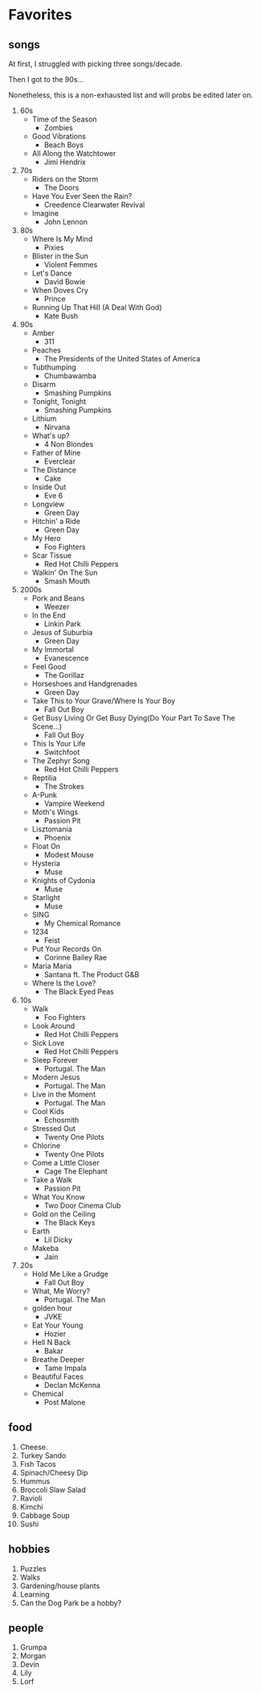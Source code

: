 # Favorites #

## songs ##
At first, I struggled with picking three songs/decade.

Then I got to the 90s...

Nonetheless, this is a non-exhausted list and will probs be edited later on.
1. 60s
    - Time of the Season
        - Zombies
    - Good Vibrations
        - Beach Boys
    - All Along the Watchtower
        - Jimi Hendrix
2. 70s
    - Riders on the Storm
        - The Doors
    - Have You Ever Seen the Rain?
        - Creedence Clearwater Revival
    - Imagine
        - John Lennon
3. 80s
    - Where Is My Mind
        - Pixies
    - Blister in the Sun
        - Violent Femmes
    - Let's Dance
        - David Bowie
    - When Doves Cry
        - Prince
    - Running Up That Hill (A Deal With God)
        - Kate Bush
4. 90s
    - Amber
        - 311
    - Peaches
        - The Presidents of the United States of America
    - Tubthumping
        - Chumbawamba
    - Disarm
        - Smashing Pumpkins
    - Tonight, Tonight
        - Smashing Pumpkins
    - Lithium
        - Nirvana
    - What's up?
        - 4 Non Blondes
    - Father of Mine
        - Everclear
    - The Distance
        - Cake
    - Inside Out
        - Eve 6
    - Longview
        - Green Day
    - Hitchin' a Ride
        - Green Day
    - My Hero
        - Foo Fighters
    - Scar Tissue
        - Red Hot Chilli Peppers
    - Walkin' On The Sun
        - Smash Mouth
5. 2000s
    - Pork and Beans
        - Weezer
    - In the End
        - Linkin Park
    - Jesus of Suburbia
        - Green Day
    - My Immortal
        - Evanescence
    - Feel Good
        - The Gorillaz
    - Horseshoes and Handgrenades
        - Green Day
    - Take This to Your Grave/Where Is Your Boy
        - Fall Out Boy
    - Get Busy Living Or Get Busy Dying(Do Your Part To Save The Scene...)  
        - Fall Out Boy
    - This Is Your Life
        - Switchfoot
    - The Zephyr Song
        - Red Hot Chilli Peppers
    - Reptilia
        - The Strokes
    - A-Punk
        - Vampire Weekend
    - Moth's Wings
        - Passion Pit
    - Lisztomania 
        - Phoenix
    - Float On
        - Modest Mouse
    - Hysteria
        - Muse
    - Knights of Cydonia
        - Muse
    - Starlight
        - Muse
    - SING
        - My Chemical Romance
    - 1234
        - Feist
    - Put Your Records On
        - Corinne Bailey Rae
    - Maria Maria
        - Santana ft. The Product G&B
    - Where Is the Love?
        - The Black Eyed Peas
6. 10s
    - Walk
        - Foo Fighters
    - Look Around
        - Red Hot Chilli Peppers
    - Sick Love
        - Red Hot Chilli Peppers
    - Sleep Forever
        - Portugal. The Man
    - Modern Jesus
        - Portugal. The Man
    - Live in the Moment
        - Portugal. The Man
    - Cool Kids
        - Echosmith
    - Stressed Out
        - Twenty One Pilots
    - Chlorine
        - Twenty One Pilots
    - Come a Little Closer
        - Cage The Elephant
    - Take a Walk
        - Passion Pit
    - What You Know
        - Two Door Cinema Club
    - Gold on the Ceiling
        - The Black Keys
    - Earth
        - Lil Dicky
    - Makeba
        - Jain
7. 20s
    - Hold Me Like a Grudge
        - Fall Out Boy
    - What, Me Worry?
        - Portugal. The Man
    - golden hour
        - JVKE
    - Eat Your Young
        - Hozier
    - Hell N Back
        - Bakar
    - Breathe Deeper
        - Tame Impala
    - Beautiful Faces
        - Declan McKenna
    - Chemical
        - Post Malone
   

## food ##
1. Cheese.
2. Turkey Sando
3. Fish Tacos
4. Spinach/Cheesy Dip
5. Hummus
6. Broccoli Slaw Salad
7. Ravioli
8. Kimchi
9. Cabbage Soup
10. Sushi

## hobbies ##
1. Puzzles
2. Walks
3. Gardening/house plants
4. Learning
5. Can the Dog Park be a hobby?

## people ##
1. Grumpa
2. Morgan
3. Devin
4. Lily
5. Lorf